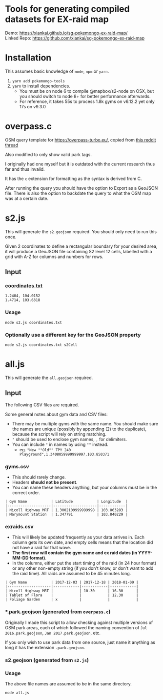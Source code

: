 # Tools for generating compiled datasets for EX-raid map
Demo: https://xiankai.github.io/sg-pokemongo-ex-raid-map/  
Linked Repo: https://github.com/xiankai/sg-pokemongo-ex-raid-map

# Installation
This assumes basic knowledge of `node`, `npm` or `yarn`.

1. `yarn add pokemongo-tools`
2. `yarn` to install dependencies. 
    - You must be on node 6 to compile @mapbox/s2-node on OSX, but you should switch to node 8+ for better performance afterwards.
    - For reference, it takes 55s to process 1.8k gyms on v6.12.2 yet only 17s on v9.3.0

# overpass.c
OSM query template for https://overpass-turbo.eu/, copied from [this reddit thread](https://www.reddit.com/r/TheSilphRoad/comments/7pq1cx/how_i_created_a_map_of_potential_exraids_and_how/)

Also modified to only show valid park tags.

I originally had one myself but it is outdated with the current research thus far and thus invalid.

It has the `c` extension for formatting as the syntax is derived from C.

After running the query you should have the option to Export as a GeoJSON file. There is also the option to backdate the query to what the OSM map was at a certain date.

# s2.js
This will generate the `s2.geojson` required. You should only need to run this once.

Given 2 coordinates to define a rectangular boundary for your desired area, it will produce a GeoJSON file containing S2 level 12 cells, labelled with a grid with A-Z for columns and numbers for rows.

## Input

### coordinates.txt
```
1.2404, 104.0152
1.4714, 103.6318
```

### Usage
`node s2.js coordinates.txt`

### Optionally use a different key for the GeoJSON property
`node s2.js coordinates.txt s2Cell`

# all.js
This will generate the `all.geojson` required.

## Input
The following CSV files are required. 

Some general notes about gym data and CSV files:
- There may be multiple gyms with the same name. You should make sure the names are unique (possibly by appending (2) to the duplicate), because the script will rely on string matching.
- `"` should be used to enclose gym names, `,` for delimiters.
- You can include `"` in names by using `""` instead.
    - eg. `"New ""Old"" TPY 240 Playground",1.3408059999999997,103.850371`

### gyms.csv
- This should rarely change.
- Headers **should not be present**.
- You can name these headers anything, but your columns must be in the correct order.
```
| Gym Name           | Latitude           | Longitude  |
|--------------------|--------------------|------------|
| Nicoll Highway MRT | 1.3002109999999998 | 103.863283 |
| Marymount Station  | 1.347791           | 103.840229 |
```

### exraids.csv
- This will likely be updated frequently as your data arrives in. Each column gets its own date, and empty cells means that the location did not have a raid for that wave. 
- **The first row will contain the gym name and ex raid dates (in YYYY-MM-DD format)**.
- In the columns, either put the start timing of the raid (in 24 hour format) or any other non-empty string (if you don't know, or don't want to add the raid time). All raids are assumed to be 45 minutes long.
```
| Gym Name           | 2017-12-03 | 2017-12-18 | 2018-01-09 |
|--------------------|------------|------------|------------|
| Nicoll Highway MRT |            | 10.30      | 16.30      |
| Tablet of Flora    |            |            | 12.30      |
| Foliage Garden     | x          |            |            |
```

### *.park.geojson (generated from `overpass.c`)
Originally I made this script to allow checking against multiple versions of OSM park areas, each of which followed the naming convention of `Jul 2016.park.geojson`, `Jan 2017.park.geojson`, etc.

If you only wish to use park data from one source, just name it anything as long it has the extension `.park.geojson`.

### s2.geojson (generated from `s2.js`)

### Usage
The above file names are assumed to be in the same directory.

`node all.js`
